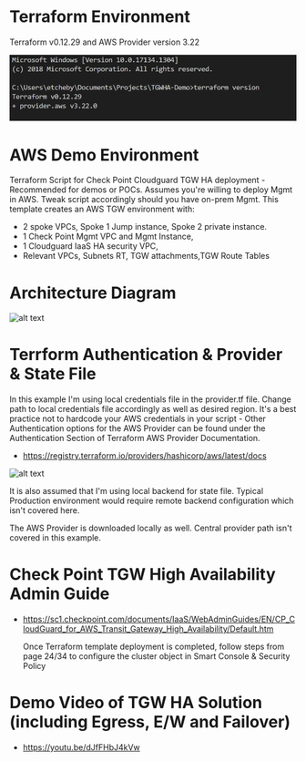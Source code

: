 # Terraform Environment
Terraform v0.12.29 and AWS Provider version 3.22 

![alt text](https://github.com/etcheby/TGWHA/blob/master/TF-Environment.png)

# AWS Demo Environment
Terraform Script for Check Point Cloudguard TGW HA deployment - Recommended for demos or POCs. Assumes you're willing to deploy Mgmt in AWS. Tweak script accordingly should you have on-prem Mgmt. This template creates an AWS TGW environment with: 

* 2 spoke VPCs, Spoke 1 Jump instance, Spoke 2 private instance.
* 1 Check Point Mgmt VPC and Mgmt Instance, 
* 1 Cloudguard IaaS HA security VPC, 
* Relevant VPCs, Subnets RT, TGW attachments,TGW Route Tables 

# Architecture Diagram
![alt text](https://github.com/etcheby/TGWHA-Demo/blob/master/TGW-HA-Solution.png)

# Terrform Authentication & Provider & State File
In this example I'm using local credentials file in the provider.tf file. Change path to local credentials file accordingly as well as desired region. It's a best practice not to hardcode your AWS credentials in your script - Other Authentication options for the AWS Provider can be found under the Authentication Section of Terraform AWS Provider Documentation. 
* https://registry.terraform.io/providers/hashicorp/aws/latest/docs

![alt text](https://github.com/etcheby/TGWHA/blob/master/Authentication.png)

It is also assumed that I'm using local backend for state file. Typical Production environment would require remote backend configuration which isn't covered here. 

The AWS Provider is downloaded locally as well. Central provider path isn't covered in this example. 

# Check Point TGW High Availability Admin Guide 
* https://sc1.checkpoint.com/documents/IaaS/WebAdminGuides/EN/CP_CloudGuard_for_AWS_Transit_Gateway_High_Availability/Default.htm

  Once Terraform template deployment is completed, follow steps from page 24/34 to configure the cluster object in Smart Console & Security Policy 

# Demo Video of TGW HA Solution (including Egress, E/W and Failover)

* https://youtu.be/dJfFHbJ4kVw

 
